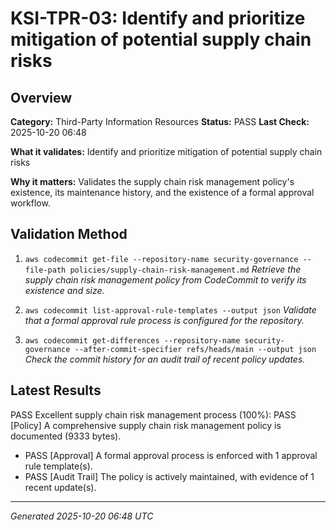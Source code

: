 # KSI-TPR-03: Identify and prioritize mitigation of potential supply chain risks

## Overview

**Category:** Third-Party Information Resources
**Status:** PASS
**Last Check:** 2025-10-20 06:48

**What it validates:** Identify and prioritize mitigation of potential supply chain risks

**Why it matters:** Validates the supply chain risk management policy's existence, its maintenance history, and the existence of a formal approval workflow.

## Validation Method

1. `aws codecommit get-file --repository-name security-governance --file-path policies/supply-chain-risk-management.md`
   *Retrieve the supply chain risk management policy from CodeCommit to verify its existence and size.*

2. `aws codecommit list-approval-rule-templates --output json`
   *Validate that a formal approval rule process is configured for the repository.*

3. `aws codecommit get-differences --repository-name security-governance --after-commit-specifier refs/heads/main --output json`
   *Check the commit history for an audit trail of recent policy updates.*

## Latest Results

PASS Excellent supply chain risk management process (100%): PASS [Policy] A comprehensive supply chain risk management policy is documented (9333 bytes).
- PASS [Approval] A formal approval process is enforced with 1 approval rule template(s).
- PASS [Audit Trail] The policy is actively maintained, with evidence of 1 recent update(s).

---
*Generated 2025-10-20 06:48 UTC*